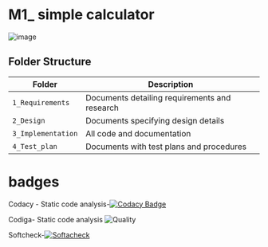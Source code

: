 # M1_ simple calculator


![image](https://user-images.githubusercontent.com/74638840/161258263-c110e380-f2cb-4530-9ed1-34659c353715.png)




## Folder Structure
Folder             | Description
-------------------| -----------------------------------------
`1_Requirements`   | Documents detailing requirements and research
`2_Design`         | Documents specifying design details
`3_Implementation` | All code and documentation
`4_Test_plan`      | Documents with test plans and procedures

# badges

Codacy - Static code analysis-[![Codacy Badge](https://app.codacy.com/project/badge/Grade/26e272f9dc2440ab8b0d5215202b58b5)](https://www.codacy.com/gh/nikky1207/M1_Calculator/dashboard?utm_source=github.com&amp;utm_medium=referral&amp;utm_content=nikky1207/M1_Calculator&amp;utm_campaign=Badge_Grade)


Codiga- Static code analysis
![Quality](https://api.codiga.io/project/32270/score/svg)

Softcheck-[![Softacheck](https://softacheck.com/app/repository/nikky1207/M1_Calculator/badge)](https://softacheck.com/app/repository/nikky1207/M1_Calculator/issues)

